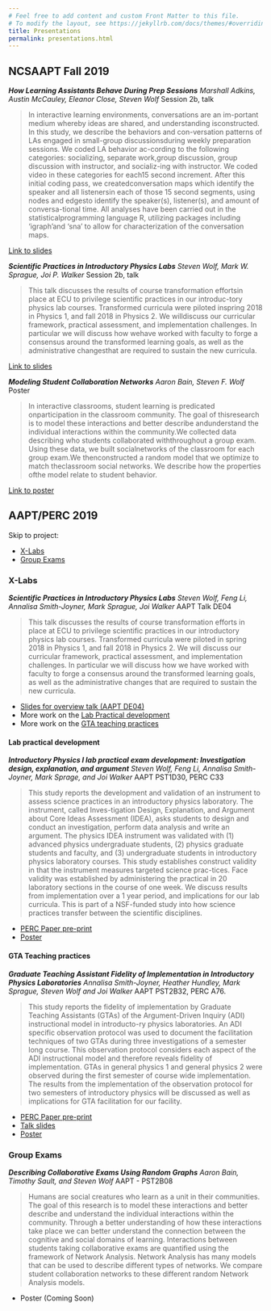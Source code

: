 ```yaml
---
# Feel free to add content and custom Front Matter to this file.
# To modify the layout, see https://jekyllrb.com/docs/themes/#overriding-theme-defaults
title: Presentations
permalink: presentations.html
---
```


## NCSAAPT Fall 2019

***How Learning Assistants Behave During Prep Sessions***
*Marshall Adkins, Austin McCauley, Eleanor Close, Steven Wolf*
Session 2b, talk
> In  interactive  learning  environments,  conversations  are  an  im-portant medium whereby ideas are shared, and understanding isconstructed.  In this study, we describe the behaviors and con-versation  patterns  of  LAs  engaged  in  small-group  discussionsduring weekly preparation sessions.  We coded LA behavior ac-cording to the following categories:  socializing, separate work,group discussion, group discussion with instructor, and socializ-ing with instructor.  We coded video in these categories for each15 second increment.  After this initial coding pass, we createdconversation  maps  which  identify  the  speaker  and  all  listenersin  each  of  those  15  second  segments,  using  nodes  and  edgesto identify the speaker(s), listener(s), and amount of conversa-tional time.  All analyses have been carried out in the statisticalprogramming language R, utilizing packages including ‘igraph’and ‘sna’ to allow for characterization of the conversation maps.

[Link to slides](./presentations/ncsaaptF2019/AAPTPresentation.pptx)

***Scientific   Practices   in   Introductory   Physics   Labs***
*Steven Wolf, Mark W. Sprague, Joi P. Walker*
Session 2b, talk
> This talk discusses the results of course transformation effortsin place at ECU to privilege scientific practices in our introduc-tory physics lab courses.  Transformed curricula were piloted inspring  2018  in  Physics  1,  and  fall  2018  in  Physics  2.  We  willdiscuss our curricular framework, practical assessment, and implementation  challenges.  In  particular  we  will  discuss  how  wehave worked with faculty to forge a consensus around the transformed  learning  goals, as well as  the  administrative  changesthat are required to sustain the new curricula.

[Link to slides](./presentations/ncsaaptF2019/xlabsAssess.pdf)

***Modeling Student Collaboration Networks***
*Aaron Bain, Steven F. Wolf*
Poster
> In  interactive  classrooms,  student  learning  is  predicated  onparticipation  in  the  classroom  community.    The  goal  of  thisresearch is to model these interactions and better describe andunderstand  the  individual  interactions  within  the  community.We  collected  data  describing  who  students  collaborated  withthroughout  a  group  exam.   Using  these  data,  we  built  socialnetworks  of  the  classroom  for  each  group  exam.We  thenconstructed  a  random  model  that  we  optimize  to  match  theclassroom  social  networks.  We  describe  how  the  properties  ofthe model relate to student behavior.

[Link to poster](./presentations/ncsaaptF2019/2019F_ncsaaptPoster.pdf)

## AAPT/PERC 2019
Skip to project:
- [X-Labs](#xlabs19)
- [Group Exams](#gpExams19)

### <a name="xlabs19">X-Labs</a>

***Scientific Practices in Introductory Physics Labs***
*Steven Wolf, Feng Li, Annalisa Smith-Joyner, Mark Sprague, Joi Walker*
AAPT Talk DE04

> This talk discusses the results of course transformation efforts in place at ECU to privilege scientific practices in our introductory physics lab courses. Transformed curricula were piloted in spring 2018 in Physics 1, and fall 2018 in Physics 2. We will discuss our curricular framework, practical assessment, and implementation challenges. In particular we will discuss how we have worked with faculty to forge a consensus around the transformed learning goals, as well as the administrative changes that are required to sustain the new curricula.  

- [Slides for overview talk (AAPT DE04)](./presentations/aapt2019/xlabsOverview.pdf)
- More work on the [Lab Practical development](#xlabsPrac)
- More work on the [GTA teaching practices](#xlabsTA)



#### <a name="xlabsPrac">Lab practical development</a>

***Introductory Physics I lab practical exam development: Investigation design, explanation, and argument*** *Steven Wolf, Feng Li, Annalisa Smith-Joyner, Mark Sprage, and Joi Walker* AAPT PST1D30, PERC C33

> This study reports the development and validation of an instrument to assess science practices in an introductory physics laboratory. The instrument, called Inves-tigation Design, Explanation, and Argument about Core Ideas Assessment (IDEA), asks students to design and conduct an investigation, perform data analysis and write an argument. The physics IDEA instrument was validated with (1) advanced physics undergraduate students, (2) physics graduate students and faculty, and (3) undergraduate students in introductory physics laboratory courses. This study establishes construct validity in that the instrument measures targeted science prac-tices. Face validity was established by administering the practical in 20 laboratory sections in the course of one week. We discuss results from implementation over a 1 year period, and implications for our lab curricula. This is part of a NSF-funded study into how science practices transfer between the scientific disciplines. 

- [PERC Paper pre-print](./presentations/aapt2019/xlabsPracticalDevPaper.pdf)
- [Poster](./presentations/aapt2019/xlabsPracticalDevPoster.pdf)

#### <a name="xlabsTA">GTA Teaching practices</a>

***Graduate Teaching Assistant Fidelity of Implementation in Introductory Physics Laboratories*** *Annalisa Smith-Joyner, Heather Hundley, Mark Sprague, Steven Wolf and Joi Walker* AAPT PST2B32, PERC A76.

> This study reports the fidelity of implementation by Graduate Teaching Assistants (GTAs) of the Argument-Driven Inquiry (ADI) instructional model in introducto-ry physics laboratories. An ADI specific observation protocol was used to document the facilitation techniques of two GTAs during three investigations of a semester long course. This observation protocol considers each aspect of the ADI instructional model and therefore reveals fidelity of implementation. GTAs in general physics 1 and general physics 2 were observed during the first semester of course wide implementation. The results from the implementation of the observation protocol for two semesters of introductory physics will be discussed as well as implications for GTA facilitation for our facility. 

- [PERC Paper pre-print](./presentations/aapt2019/xlabsGTApaper.pdf)
- [Talk slides](./presentations/aapt2019/AAPT2019SmithJoyner.pptx)
- [Poster](./presentations/aapt2019/xlabsGTAposter.pdf)



### <a name="gpExams19">Group Exams</a>

***Describing Collaborative Exams Using Random Graphs*** _Aaron Bain, Timothy Sault, and Steven Wolf_ AAPT - PST2B08

> Humans are social creatures who learn as a unit in their communities. The goal of this research is to model these interactions and better describe and understand the individual interactions within the community. Through a better understanding of how these interactions take place we can better understand the connection between the cognitive and social domains of learning. Interactions between students taking collaborative exams are quantified using the framework of Network Analysis. Network Analysis has many models that can be used to describe different types of networks. We compare student collaboration networks to these different random Network Analysis models.

- Poster (Coming Soon)
